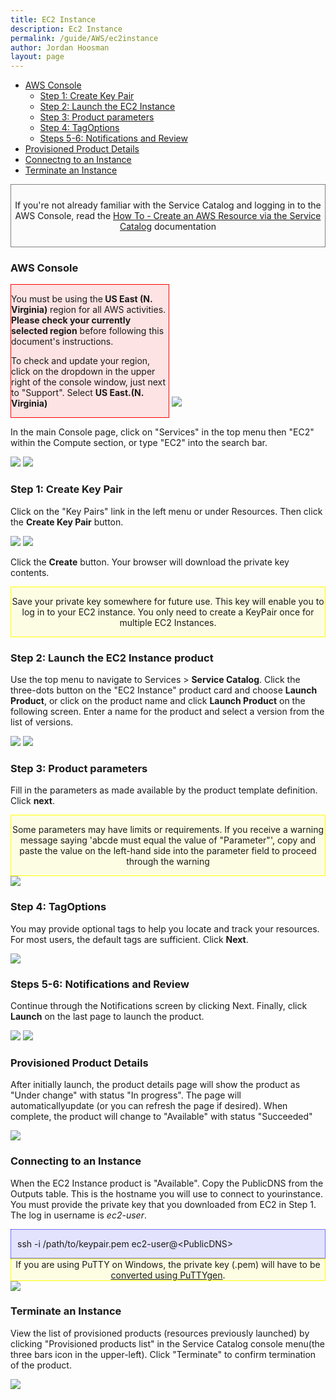 ```yaml
---
title: EC2 Instance
description: Ec2 Instance
permalink: /guide/AWS/ec2instance
author: Jordan Hoosman
layout: page
---
```


<style>
.greybox {
    background-color: rgba(230, 230, 230, .1);
    border: 1px solid grey;
    padding: 10px 3px;
    text-align: center;
}
.greenbox {
    background-color: rgba(0, 255, 0, .1);
    border: 1px solid green;
    padding: 10px 3px;
}
.redbox {
    display: inline-block;
    background-color: rgba(255, 0, 0, .1);
    border: 1px solid red;
    width: 50%;
}
.yellowbox {
    background-color: rgba(255, 255, 0, .1);
    border: 1px solid yellow;
    text-align: center;
}
.dbluebox {
    background-color: rgba(0, 0, 255, .1);
    border: 1px dotted blue;
    padding-left: 10px;
}
</style>

* [AWS Console](#aws-console)
    * [Step 1: Create Key Pair](#step-1-create-key-pair)
    * [Step 2: Launch the EC2 Instance](#step-2-launch-the-ec2-instance-product)
    * [Step 3: Product parameters](#step-3-product-parameters)
    * [Step 4: TagOptions](#step-4-tagoptions)
    * [Steps 5-6: Notifications and Review](#steps-5-6-notifications-and-review)
* [Provisioned Product Details](#provisioned-product-details)
* [Connectng to an Instance](#connecting-to-an-instance)
* [Terminate an Instance](#terminate-an-instance)

<div class="greybox">
    <p>If you're not already familiar with the Service Catalog and logging in to the AWS Console, read the <a href="https://confluence.scinet.science/display/SCIN/How+To+-+Create+an+AWS+Resource+via+the+Service+Catalog">How To - Create an AWS Resource via the Service Catalog</a> documentation</p>
</div>

### AWS Console

<div>
    <div class="redbox">
    <p>You must be using the<b> US East (N. Virginia)</b> region for all AWS activities. <b>Please check your currently selected region</b> before following this document's instructions.</p>
    <p>To check and update your region, click on the dropdown in the upper right of the console window, just next to "Support". Select <b>US East.(N. Virginia)</b></p>
    </div>
    <img src="/assets/img/ec2instance1.png">
</div>

In the main Console page, click on "Services" in the top menu then "EC2" within the Compute section, or type "EC2" into the search bar.

<img src="/assets/img/ec2instance2.png">
<img src="/assets/img/ec2instance3.png">

### Step 1: Create Key Pair

Click on the "Key Pairs" link in the left menu or under Resources. Then click the <b>Create Key Pair</b> button.

<img src="/assets/img/ec2instance4.png">
<img src="/assets/img/ec2instance5.png">

Click the <b>Create</b> button. Your browser will download the private key contents.

<div class="yellowbox">
    <p>Save your private key somewhere for future use. This key will enable you to log in to your EC2 instance. You only need to create a KeyPair once for multiple EC2 Instances.</p>
</div>

### Step 2: Launch the EC2 Instance product

Use the top menu to navigate to Services > <b>Service Catalog</b>. Click the three-dots button on the "EC2 Instance" product card and choose <b>Launch Product</b>, or click on the product name and click <b>Launch Product</b> on the following screen. Enter a name for the product and select a version from the list of versions.

<img src="/assets/img/ec2instance6.png">
<img src="/assets/img/ec2instance7.png">

### Step 3: Product parameters

Fill in the parameters as made available by the product template definition. Click <b>next</b>.

<div class="yellowbox">
    <p>Some parameters may have limits or requirements. If you receive a warning message saying 'abcde must equal the value of "Parameter"', copy and paste the value on the left-hand side into the parameter field to proceed through the warning</p>
</div>

<img src="/assets/img/ec2instance8.png">

### Step 4: TagOptions

You may provide optional tags to help you locate and track your resources. For most users, the default tags are sufficient. Click <b>Next</b>.

<img src="/assets/img/ec2instance9.png">

### Steps 5-6: Notifications and Review

Continue through the Notifications screen by clicking Next. Finally, click <b>Launch</b> on the last page to launch the product.

<img src="/assets/img/ec2instance10.png">
<img src="/assets/img/ec2instance11.png">

### Provisioned Product Details

After initially launch, the product details page will show the product as "Under change" with status "In progress". The page will automaticallyupdate (or you can refresh the page if desired). When complete, the product will change to "Available" with status "Succeeded"

<img src="/assets/img/ec2instance12.png">

### Connecting to an Instance

When the EC2 Instance product is "Available". Copy the PublicDNS from the Outputs table. This is the hostname you will use to connect to yourinstance. You must provide the private key that you downloaded from EC2 in Step 1. The log in username is <i>ec2-user</i>.

<div class="dbluebox">
    <p>ssh -i /path/to/keypair.pem ec2-user@&lt;PublicDNS&gt;</p>
</div>

<div class="yellowbox">
If you are using PuTTY on Windows, the private key (.pem) will have to be <a href="https://docs.aws.amazon.com/AWSEC2/latest/UserGuide/putty.html">converted using PuTTYgen</a>.
</div>

<img src="/assets/img/ec2instance13.png">

### Terminate an Instance

View the list of provisioned products (resources previously launched) by clicking "Provisioned products list" in the Service Catalog console menu(the three bars icon in the upper-left). Click "Terminate" to confirm termination of the product.

<img src="/assets/img/ec2instance14.png">

